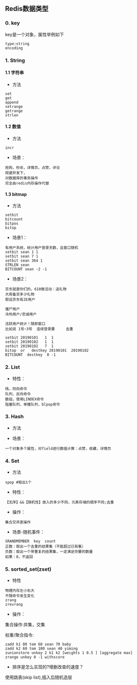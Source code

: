 ## Redis数据类型

### 0. key

key是一个对象，属性举例如下

```text
type:string
encoding
```

### 1. String

#### 1.1 字符串

* 方法

```text
set
get
append
setrange
getrange
strlen
```

#### 1.2 数值

* 方法

```text
incr
```

* 场景：
```text
抢购，秒杀，详情页，点赞，评论
规避并发下，
对数据库的事务操作
完全由redis内存操作代替
```

#### 1.3 bitmap

* 方法

```text
setbit
bitcount
bitpos
bitop
```

* 场景1：

```text
有用户系统，统计用户登录天数，且窗口随机
setbit sean 1 1
setbit sean 7 1
setbit sean 364 1
STRLEN sean
BITCOUNT sean -2 -1
```

* 场景2：
```text
京东就是你们的，618做活动：送礼物
大库备货多少礼物
假设京东有2E用户

僵尸用户
冷热用户/忠诚用户

活跃用户统计！随即窗口
比如说 1号~3号  连续登录要     去重

setbit 20190101   1  1
setbit 20190102   1  1
setbit 20190102   7  1
bitop  or   destkey 20190101  20190102
BITCOUNT  destkey  0 -1 
```

### 2. List

* 特性：

```text
栈，同向命令
队列，反向命令
数组，使用LINDEX命令
阻塞队列，单播队列，blpop命令
```


### 3. Hash


* 方法

* 场景：

```text
一个对象多个属性，对field进行数值计算：点赞，收藏，详情页
```


### 4. Set

* 方法

```text
spop #取出1个
```

* 特性：

```text
【无序】&&【随机性】放入的多少不同，元素存储的顺序不同;去重
```

* 操作：

```text
集合交并差操作
```

* 场景-随机事件：

```text
SRANDMEMBER  key  count
正数：取出一个去重的结果集（不能超过已有集）
负数：取出一个带重复的结果集，一定满足你要的数量
如果：0，不返回
```

### 5. sorted_set(zset)

* 特性

```text
物理内存左小右大
不随命令发生变化
zrang
zrevrang
```


* 操作：

集合操作:并集，交集

权重/聚合指令:

```text
zadd k1 80 tom 60 sean 70 baby
zadd k2 60 tom 100 sean 40 yiming
zunionstore unkey 2 k1 k2 [weights 1 0.5 ] [aggregate max]
zrange unkey 0 -1 withscore
```

* 排序是怎么实现的?增删改查的速度？

使用跳表(skip list),插入后随机造层
